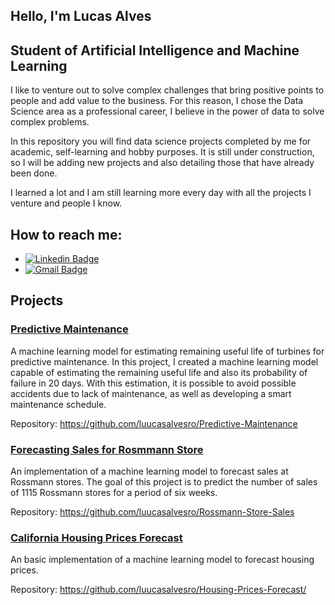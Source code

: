 ## Hello, I'm Lucas Alves
## Student of Artificial Intelligence and Machine Learning

I like to venture out to solve complex challenges that bring positive points to people and add value to the business. For this reason, I chose the Data Science area as a professional career, I believe in the power of data to solve complex problems.

In this repository you will find data science projects completed by me for academic, self-learning and hobby purposes. It is still under construction, so I will be adding new projects and also detailing those that have already been done.

I learned a lot and I am still learning more every day with all the projects I venture and people I know.

## How to reach me:

* [![Linkedin Badge](https://img.shields.io/badge/-LucasAlves-blue?style=flat-square&logo=Linkedin&logoColor=white&link=https://www.linkedin.com/in/lucasalvesro/)](https://www.linkedin.com/in/lucasalvesro/)
* [![Gmail Badge](https://img.shields.io/badge/-luucasalvesro@gmail.com-c14438?style=flat-square&logo=Gmail&logoColor=white&link=mailto:luucasalvesro@gmail.com)](mailto:luucasalvesro@gmail.com)

## Projects

### [Predictive Maintenance](https://github.com/luucasalvesro/Predictive-Maintenance)
  A machine learning model for estimating remaining useful life of turbines for predictive maintenance. In this project, I created a machine learning model capable of estimating the remaining useful life and also its probability of failure in 20 days. With this estimation, it is possible to avoid possible accidents due to lack of maintenance, as well as developing a smart maintenance schedule.
  
  Repository: https://github.com/luucasalvesro/Predictive-Maintenance

### [Forecasting Sales for Rosmmann Store](https://github.com/luucasalvesro/Rossmann-Store-Sales)
  An implementation of a machine learning model to forecast sales at Rossmann stores. The goal of this project is to predict the number of sales of 1115 Rossmann stores for a period of six weeks.
 
 Repository: https://github.com/luucasalvesro/Rossmann-Store-Sales
  
### [California Housing Prices Forecast](https://github.com/luucasalvesro/Housing-Prices-Forecast/)
  An basic implementation of a machine learning model to forecast housing prices.
  
  Repository: https://github.com/luucasalvesro/Housing-Prices-Forecast/

<!--
**luucasalvesro/luucasalvesro** is a ✨ _special_ ✨ repository because its `README.md` (this file) appears on your GitHub profile.

Here are some ideas to get you started:

- 🔭 I’m currently working on ...
- 🌱 I’m currently learning ...
- 👯 I’m looking to collaborate on ...
- 🤔 I’m looking for help with ...
- 💬 Ask me about ...
- 📫 How to reach me: ...
- 😄 Pronouns: ...
- ⚡ Fun fact: ...
-->
